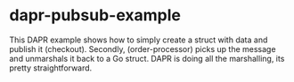 # dapr-pubsub-example

This DAPR example shows how to simply create a struct with data and publish it (checkout). Secondly, (order-processor) picks up the message and unmarshals it back to a Go struct. DAPR is doing all the marshalling, its pretty straightforward.
